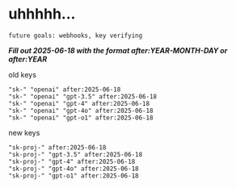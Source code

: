 # uhhhhh...

`future goals: webhooks, key verifying`



***Fill out 2025-06-18 with the format after:YEAR-MONTH-DAY or after:YEAR***

old keys
```
"sk-" "openai" after:2025-06-18
"sk-" "openai" "gpt-3.5" after:2025-06-18
"sk-" "openai" "gpt-4" after:2025-06-18
"sk-" "openai" "gpt-4o" after:2025-06-18
"sk-" "openai" "gpt-o1" after:2025-06-18
```

new keys
```
"sk-proj-" after:2025-06-18
"sk-proj-" "gpt-3.5" after:2025-06-18
"sk-proj-" "gpt-4" after:2025-06-18
"sk-proj-" "gpt-4o" after:2025-06-18
"sk-proj-" "gpt-o1" after:2025-06-18
```

